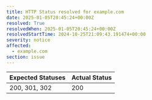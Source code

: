 ```yaml
---
title: HTTP Status resolved for example.com
date: 2025-01-05T20:45:24+00:00Z
resolved: True
resolvedWhen: 2025-01-05T20:45:24+00:00Z
resolvedStartTime: 2024-10-25T21:09:43.191474+00:00
severity: notice
affected:
  - example.com
section: issue
---
```


| Expected Statuses | Actual Status  |
|-------------------|----------------|
| 200, 301, 302 | 200 |
